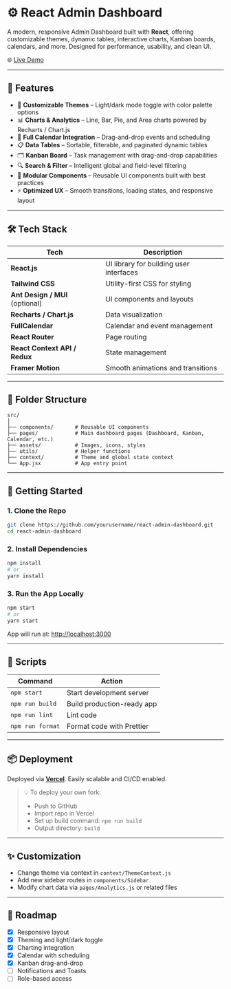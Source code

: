 # ⚙️ React Admin Dashboard

A modern, responsive Admin Dashboard built with **React**, offering customizable themes, dynamic tables, interactive charts, Kanban boards, calendars, and more. Designed for performance, usability, and clean UI.

🌐 [Live Demo](https://admin-dashboard-rosy-rho.vercel.app/)

---

## 📸 Features

- 🎨 **Customizable Themes** – Light/dark mode toggle with color palette options
- 📊 **Charts & Analytics** – Line, Bar, Pie, and Area charts powered by Recharts / Chart.js
- 📅 **Full Calendar Integration** – Drag-and-drop events and scheduling
- 📋 **Data Tables** – Sortable, filterable, and paginated dynamic tables
- 🗂 **Kanban Board** – Task management with drag-and-drop capabilities
- 🔍 **Search & Filter** – Intelligent global and field-level filtering
- 🧩 **Modular Components** – Reusable UI components built with best practices
- ⚡ **Optimized UX** – Smooth transitions, loading states, and responsive layout

---

## 🛠️ Tech Stack

| Tech               | Description                            |
|--------------------|----------------------------------------|
| **React.js**       | UI library for building user interfaces |
| **Tailwind CSS**   | Utility-first CSS for styling           |
| **Ant Design / MUI** (optional) | UI components and layouts |
| **Recharts / Chart.js** | Data visualization                |
| **FullCalendar**   | Calendar and event management           |
| **React Router**   | Page routing                            |
| **React Context API / Redux** | State management              |
| **Framer Motion**  | Smooth animations and transitions       |

---

## 📁 Folder Structure

```
src/
│
├── components/       # Reusable UI components
├── pages/            # Main dashboard pages (Dashboard, Kanban, Calendar, etc.)
├── assets/           # Images, icons, styles
├── utils/            # Helper functions
├── context/          # Theme and global state context
└── App.jsx           # App entry point
```

---

## 🚀 Getting Started

### 1. Clone the Repo

```bash
git clone https://github.com/yourusername/react-admin-dashboard.git
cd react-admin-dashboard
```

### 2. Install Dependencies

```bash
npm install
# or
yarn install
```

### 3. Run the App Locally

```bash
npm start
# or
yarn start
```

App will run at: [http://localhost:3000](http://localhost:3000)

---

## 🧪 Scripts

| Command            | Action                                 |
|--------------------|----------------------------------------|
| `npm start`        | Start development server               |
| `npm run build`    | Build production-ready app             |
| `npm run lint`     | Lint code                              |
| `npm run format`   | Format code with Prettier              |

---

## 📦 Deployment

Deployed via **[Vercel](https://vercel.com/)**. Easily scalable and CI/CD enabled.

> 💡 To deploy your own fork:
>
> - Push to GitHub
> - Import repo in Vercel
> - Set up build command: `npm run build`
> - Output directory: `build`

---

## ✨ Customization

- Change theme via context in `context/ThemeContext.js`
- Add new sidebar routes in `components/Sidebar`
- Modify chart data via `pages/Analytics.js` or related files

---

## 📅 Roadmap

- [x] Responsive layout
- [x] Theming and light/dark toggle
- [x] Charting integration
- [x] Calendar with scheduling
- [x] Kanban drag-and-drop
- [ ] Notifications and Toasts
- [ ] Role-based access
